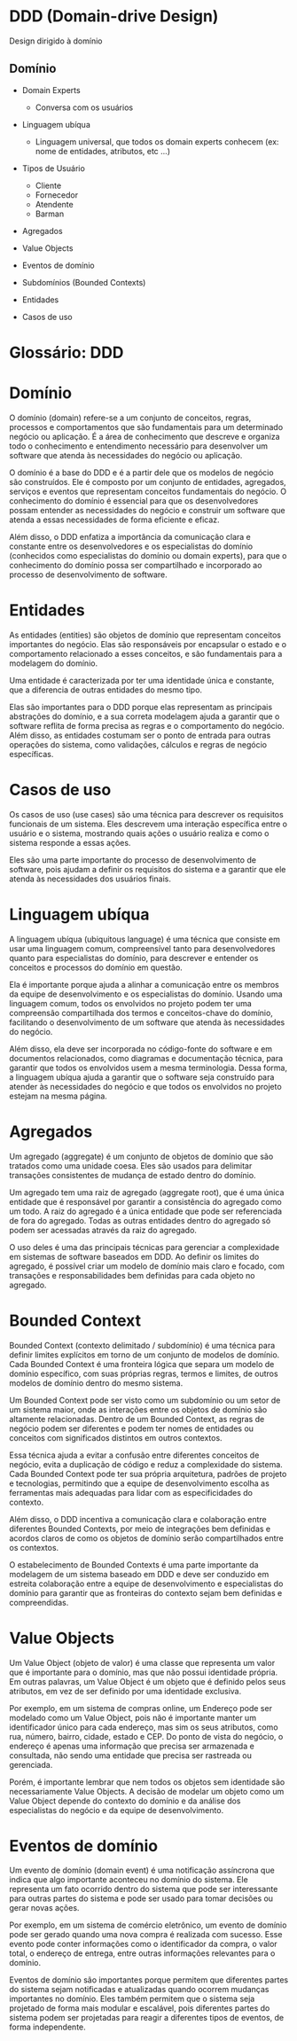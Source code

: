 # DDD (Domain-drive Design)

Design dirigido à domínio

## Domínio

- Domain Experts
  - Conversa com os usuários
- Linguagem ubíqua

  - Linguagem universal, que todos os domain experts conhecem (ex: nome de entidades, atributos, etc ...)

- Tipos de Usuário

  - Cliente
  - Fornecedor
  - Atendente
  - Barman

- Agregados
- Value Objects
- Eventos de domínio
- Subdomínios (Bounded Contexts)
- Entidades
- Casos de uso

# Glossário: DDD

# Domínio

O domínio (domain) refere-se a um conjunto de conceitos, regras, processos e comportamentos que são fundamentais para um determinado negócio ou aplicação. É a área de conhecimento que descreve e organiza todo o conhecimento e entendimento necessário para desenvolver um software que atenda às necessidades do negócio ou aplicação.

O domínio é a base do DDD e é a partir dele que os modelos de negócio são construídos. Ele é composto por um conjunto de entidades, agregados, serviços e eventos que representam conceitos fundamentais do negócio. O conhecimento do domínio é essencial para que os desenvolvedores possam entender as necessidades do negócio e construir um software que atenda a essas necessidades de forma eficiente e eficaz.

Além disso, o DDD enfatiza a importância da comunicação clara e constante entre os desenvolvedores e os especialistas do domínio (conhecidos como especialistas do domínio ou domain experts), para que o conhecimento do domínio possa ser compartilhado e incorporado ao processo de desenvolvimento de software.

# Entidades

As entidades (entities) são objetos de domínio que representam conceitos importantes do negócio. Elas são responsáveis por encapsular o estado e o comportamento relacionado a esses conceitos, e são fundamentais para a modelagem do domínio.

Uma entidade é caracterizada por ter uma identidade única e constante, que a diferencia de outras entidades do mesmo tipo.

Elas são importantes para o DDD porque elas representam as principais abstrações do domínio, e a sua correta modelagem ajuda a garantir que o software reflita de forma precisa as regras e o comportamento do negócio. Além disso, as entidades costumam ser o ponto de entrada para outras operações do sistema, como validações, cálculos e regras de negócio específicas.

# Casos de uso

Os casos de uso (use cases) são uma técnica para descrever os requisitos funcionais de um sistema. Eles descrevem uma interação específica entre o usuário e o sistema, mostrando quais ações o usuário realiza e como o sistema responde a essas ações.

Eles são uma parte importante do processo de desenvolvimento de software, pois ajudam a definir os requisitos do sistema e a garantir que ele atenda às necessidades dos usuários finais.

# Linguagem ubíqua

A linguagem ubíqua (ubiquitous language) é uma técnica que consiste em usar uma linguagem comum, compreensível tanto para desenvolvedores quanto para especialistas do domínio, para descrever e entender os conceitos e processos do domínio em questão.

Ela é importante porque ajuda a alinhar a comunicação entre os membros da equipe de desenvolvimento e os especialistas do domínio. Usando uma linguagem comum, todos os envolvidos no projeto podem ter uma compreensão compartilhada dos termos e conceitos-chave do domínio, facilitando o desenvolvimento de um software que atenda às necessidades do negócio.

Além disso, ela deve ser incorporada no código-fonte do software e em documentos relacionados, como diagramas e documentação técnica, para garantir que todos os envolvidos usem a mesma terminologia. Dessa forma, a linguagem ubíqua ajuda a garantir que o software seja construído para atender às necessidades do negócio e que todos os envolvidos no projeto estejam na mesma página.

# Agregados

Um agregado (aggregate) é um conjunto de objetos de domínio que são tratados como uma unidade coesa. Eles são usados para delimitar transações consistentes de mudança de estado dentro do domínio.

Um agregado tem uma raiz de agregado (aggregate root), que é uma única entidade que é responsável por garantir a consistência do agregado como um todo. A raiz do agregado é a única entidade que pode ser referenciada de fora do agregado. Todas as outras entidades dentro do agregado só podem ser acessadas através da raiz do agregado.

O uso deles é uma das principais técnicas para gerenciar a complexidade em sistemas de software baseados em DDD. Ao definir os limites do agregado, é possível criar um modelo de domínio mais claro e focado, com transações e responsabilidades bem definidas para cada objeto no agregado.

# Bounded Context

Bounded Context (contexto delimitado / subdomínio) é uma técnica para definir limites explícitos em torno de um conjunto de modelos de domínio. Cada Bounded Context é uma fronteira lógica que separa um modelo de domínio específico, com suas próprias regras, termos e limites, de outros modelos de domínio dentro do mesmo sistema.

Um Bounded Context pode ser visto como um subdomínio ou um setor de um sistema maior, onde as interações entre os objetos de domínio são altamente relacionadas. Dentro de um Bounded Context, as regras de negócio podem ser diferentes e podem ter nomes de entidades ou conceitos com significados distintos em outros contextos.

Essa técnica ajuda a evitar a confusão entre diferentes conceitos de negócio, evita a duplicação de código e reduz a complexidade do sistema. Cada Bounded Context pode ter sua própria arquitetura, padrões de projeto e tecnologias, permitindo que a equipe de desenvolvimento escolha as ferramentas mais adequadas para lidar com as especificidades do contexto.

Além disso, o DDD incentiva a comunicação clara e colaboração entre diferentes Bounded Contexts, por meio de integrações bem definidas e acordos claros de como os objetos de domínio serão compartilhados entre os contextos.

O estabelecimento de Bounded Contexts é uma parte importante da modelagem de um sistema baseado em DDD e deve ser conduzido em estreita colaboração entre a equipe de desenvolvimento e especialistas do domínio para garantir que as fronteiras do contexto sejam bem definidas e compreendidas.

# Value Objects

Um Value Object (objeto de valor) é uma classe que representa um valor que é importante para o domínio, mas que não possui identidade própria. Em outras palavras, um Value Object é um objeto que é definido pelos seus atributos, em vez de ser definido por uma identidade exclusiva.

Por exemplo, em um sistema de compras online, um Endereço pode ser modelado como um Value Object, pois não é importante manter um identificador único para cada endereço, mas sim os seus atributos, como rua, número, bairro, cidade, estado e CEP. Do ponto de vista do negócio, o endereço é apenas uma informação que precisa ser armazenada e consultada, não sendo uma entidade que precisa ser rastreada ou gerenciada.

Porém, é importante lembrar que nem todos os objetos sem identidade são necessariamente Value Objects. A decisão de modelar um objeto como um Value Object depende do contexto do domínio e da análise dos especialistas do negócio e da equipe de desenvolvimento.

# Eventos de domínio

Um evento de domínio (domain event) é uma notificação assíncrona que indica que algo importante aconteceu no domínio do sistema. Ele representa um fato ocorrido dentro do sistema que pode ser interessante para outras partes do sistema e pode ser usado para tomar decisões ou gerar novas ações.

Por exemplo, em um sistema de comércio eletrônico, um evento de domínio pode ser gerado quando uma nova compra é realizada com sucesso. Esse evento pode conter informações como o identificador da compra, o valor total, o endereço de entrega, entre outras informações relevantes para o domínio.

Eventos de domínio são importantes porque permitem que diferentes partes do sistema sejam notificadas e atualizadas quando ocorrem mudanças importantes no domínio. Eles também permitem que o sistema seja projetado de forma mais modular e escalável, pois diferentes partes do sistema podem ser projetadas para reagir a diferentes tipos de eventos, de forma independente.
